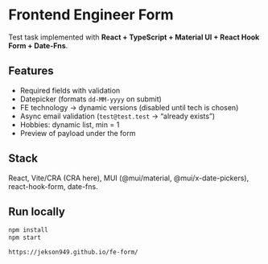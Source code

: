 # Frontend Engineer Form

Test task implemented with **React + TypeScript + Material UI + React Hook Form + Date-Fns**.

## Features
- Required fields with validation
- Datepicker (formats `dd-MM-yyyy` on submit)
- FE technology → dynamic versions (disabled until tech is chosen)
- Async email validation (`test@test.test` → “already exists”)
- Hobbies: dynamic list, min = 1
- Preview of payload under the form

## Stack
React, Vite/CRA (CRA here), MUI (@mui/material, @mui/x-date-pickers), react-hook-form, date-fns.

## Run locally
```bash
npm install
npm start

https://jekson949.github.io/fe-form/
